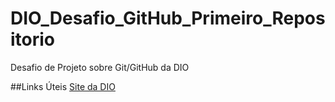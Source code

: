 # DIO_Desafio_GitHub_Primeiro_Repositorio
Desafio de Projeto sobre Git/GitHub da DIO

##Links Úteis
[Site da DIO](https://web.dio.me/play)
